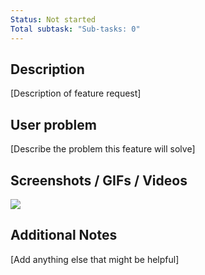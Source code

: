 ```yaml
---
Status: Not started
Total subtask: "Sub-tasks: 0"
---
```

## **Description**

[Description of feature request]

  

## User problem

[Describe the problem this feature will solve]

  

## Screenshots / GIFs / Videos

[![](https://www.notion.so)](https://www.notion.so)

[](https://www.notion.soundefined)

  

## Additional Notes

[Add anything else that might be helpful]